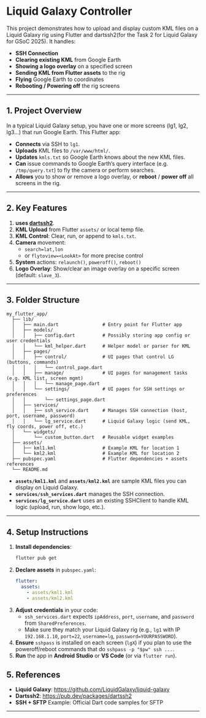 # Liquid Galaxy Controller

This project demonstrates how to upload and display custom KML files on a Liquid Galaxy rig using Flutter and dartssh2(for the Task 2 for Liquid Galaxy for GSoC 2025). It handles:
- **SSH Connection**  
- **Clearing existing KML** from Google Earth  
- **Showing a logo overlay** on a specified screen  
- **Sending KML from Flutter assets** to the rig  
- **Flying** Google Earth to coordinates  
- **Rebooting / Powering off** the rig screens

---

## 1. Project Overview

In a typical Liquid Galaxy setup, you have one or more screens (lg1, lg2, lg3...) that run Google Earth. This Flutter app:

- **Connects** via SSH to `lg1`.
- **Uploads** KML files to `/var/www/html/`.
- **Updates** `kmls.txt` so Google Earth knows about the new KML files.
- **Can** issue commands to Google Earth’s query interface (e.g. `/tmp/query.txt`) to fly the camera or perform searches.
- **Allows** you to show or remove a logo overlay, or **reboot** / **power off** all screens in the rig.

---

## 2. Key Features

1. **uses [dartssh2](https://pub.dev/packages/dartssh2)**.
2. **KML Upload** from Flutter `assets/` or local temp file.
3. **KML Control**: Clear, run, or append to `kmls.txt`.
4. **Camera** movement: 
   - `search=lat,lon` 
   - or `flytoview=<LookAt>` for more precise control
5. **System** actions: `relaunch()`, `poweroff()`, `reboot()`
6. **Logo Overlay**: Show/clear an image overlay on a specific screen (default: `slave_3`).

---

## 3. Folder Structure

```
my_flutter_app/
  ├── lib/
  │   ├── main.dart                # Entry point for Flutter app
  │   ├── models/
  │   │   ├── config.dart          # Possibly storing app config or user credentials
  │   │   └── kml_helper.dart      # Helper model or parser for KML
  │   ├── pages/
  │   │   ├── control/             # UI pages that control LG (buttons, commands)
  │   │   │   └── control_page.dart
  │   │   ├── manage/              # UI pages for management tasks (e.g. KML list, screen mgmt)
  │   │   │   └── manage_page.dart
  │   │   └── settings/            # UI pages for SSH settings or preferences
  │   │       └── settings_page.dart
  │   ├── services/
  │   │   ├── ssh_service.dart     # Manages SSH connection (host, port, username, password)
  │   │   └── lg_service.dart      # Liquid Galaxy logic (send KML, fly coords, power off, etc.)
  │   └── widgets/
  │       └── custom_button.dart   # Reusable widget examples
  ├── assets/
  │   ├── kml1.kml                 # Example KML for location 1
  │   └── kml2.kml                 # Example KML for location 2
  ├── pubspec.yaml                 # Flutter dependencies + assets references
  └── README.md

```

- **`assets/kml1.kml`** and **`assets/kml2.kml`** are sample KML files you can display on Liquid Galaxy.
- **`services/ssh_services.dart`** manages the SSH connection.
- **`services/lg_service.dart`** uses an existing SSHClient to handle KML logic (upload, run, show logo, etc.).

---

## 4. Setup Instructions

1. **Install dependencies**:
   ```bash
   flutter pub get
   ```
2. **Declare assets** in `pubspec.yaml`:
   ```yaml
   flutter:
     assets:
       - assets/kml1.kml
       - assets/kml2.kml
   ```
3. **Adjust credentials** in your code:
   - `ssh_services.dart` expects `ipAddress`, `port`, `username`, and `password` from `SharedPreferences`.
   - Make sure they match your Liquid Galaxy rig (e.g., `lg1` with IP `192.168.1.10`, `port=22`, `username=lg`, `password=YOURPASSWORD`).
4. **Ensure** `sshpass` is installed on each screen (`lgX`) if you plan to use the poweroff/reboot commands that do `sshpass -p "$pw" ssh ...`.
5. **Run** the app in **Android Studio** or **VS Code** (or via `flutter run`).


## 5. References

- **Liquid Galaxy**: <https://github.com/LiquidGalaxy/liquid-galaxy>  
- **Dartssh2**: <https://pub.dev/packages/dartssh2>  
- **SSH + SFTP** Example: Official Dart code samples for SFTP

---
